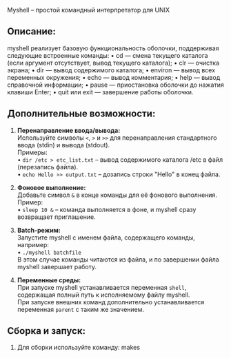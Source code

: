 Мyshell – простой командный интерпретатор для UNIX

Описание:
-----------
myshell реализует базовую функциональность оболочки, поддерживая следующие встроенные команды:
  • cd <directory>    — смена текущего каталога (если аргумент отсутствует, вывод текущего каталога);
  • clr               — очистка экрана;
  • dir <directory>   — вывод содержимого каталога;
  • environ           — вывод всех переменных окружения;
  • echo <comment>    — вывод комментария;
  • help              — вывод справочной информации;
  • pause             — приостановка оболочки до нажатия клавиши Enter;
  • quit или exit     — завершение работы оболочки.

Дополнительные возможности:
-----------
1. **Перенаправление ввода/вывода:**  
   Используйте символы `<`, `>` и `>>` для перенаправления стандартного ввода (stdin) и вывода (stdout).  
   Примеры:  
     • `dir /etc > etc_list.txt` – вывод содержимого каталога /etc в файл (перезапись файла).  
     • `echo Hello >> output.txt` – дозапись строки "Hello" в конец файла.

2. **Фоновое выполнение:**  
   Добавьте символ `&` в конце команды для её фонового выполнения.  
   Пример:  
     • `sleep 10 &` – команда выполняется в фоне, и myshell сразу возвращает приглашение.

3. **Batch-режим:**  
   Запустите myshell с именем файла, содержащего команды, например:  
     • `./myshell batchfile`  
   В этом случае команды читаются из файла, и по завершении файла myshell завершает работу.

4. **Переменные среды:**  
   При запуске myshell устанавливается переменная `shell`, содержащая полный путь к исполняемому файлу myshell.  
   При запуске внешних команд дополнительно устанавливается переменная `parent` с таким же значением.

Сборка и запуск:
-----------
1. Для сборки используйте команду:
makes
